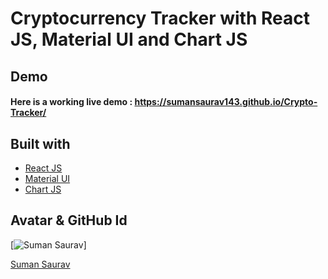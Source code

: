 # Cryptocurrency Tracker with React JS, Material UI and Chart JS

## Demo
#### Here is a working live demo :  https://sumansaurav143.github.io/Crypto-Tracker/

## Built with 

- [React JS](https://reactjs.org/)
- [Material UI](https://v4.mui.com/)
- [Chart JS](https://reactchartjs.github.io/react-chartjs-2/#/)

## Avatar & GitHub Id

[![Suman Saurav](https://avatars.githubusercontent.com/u/72297881?s=400&u=289a37698274951c044101257b33bc5d31e9512e&v=4)]

[Suman Saurav](https://github.com/sumansaurav143)
